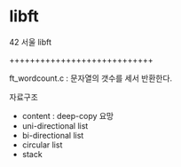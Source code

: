 # libft

42 서울 libft

++++++++++++++++++++++++++++

ft_wordcount.c : 문자열의 갯수를 세서 반환한다.


자료구조 
* content : deep-copy 요망
* uni-directional list
* bi-directional list
* circular list
* stack
